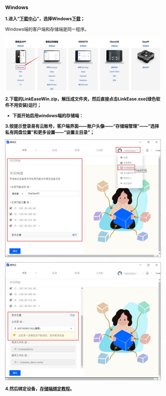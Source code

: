 ### Windows

**1.进入“[下载中心](https://doc.linkease.com/downloads/)”，选择Windows[下载](https://fw.koolcenter.com/binary/LinkEase/Client/LinkEaseWin.zip)；**

Windows端的客户端和存储端是同一程序。

![image](./image/windows/win1.jpg)

**2.下载的LinkEaseWin.zip，解压成文件夹，然后直接点击LinkEase.exe(绿色软件不用安装)运行；**

* **下面开始启用windows端的存储端：**

**3.按提示登录易有云账号，客户端界面——账户头像——“存储端管理”——“选择私有网盘位置”和更多设置——“设置主目录”；**

![image](./image/windows/win2.jpg)

![image](./image/windows/win3.jpg)

**4.然后绑定设备，[存储端绑定教程](/zh/guide/linkease/install/cloud.md)。**
